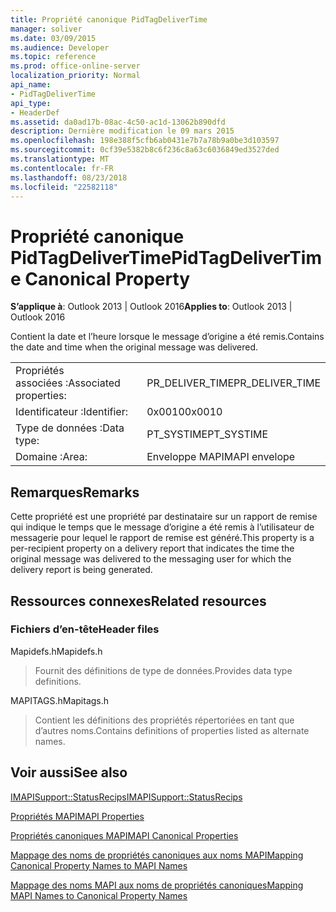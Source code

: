 ```yaml
---
title: Propriété canonique PidTagDeliverTime
manager: soliver
ms.date: 03/09/2015
ms.audience: Developer
ms.topic: reference
ms.prod: office-online-server
localization_priority: Normal
api_name:
- PidTagDeliverTime
api_type:
- HeaderDef
ms.assetid: da0ad17b-08ac-4c50-ac1d-13062b890dfd
description: Dernière modification le 09 mars 2015
ms.openlocfilehash: 198e388f5cfb6ab0431e7b7a78b9a0be3d103597
ms.sourcegitcommit: 0cf39e5382b8c6f236c8a63c6036849ed3527ded
ms.translationtype: MT
ms.contentlocale: fr-FR
ms.lasthandoff: 08/23/2018
ms.locfileid: "22582118"
---
```

# <a name="pidtagdelivertime-canonical-property"></a><span data-ttu-id="3f807-103">Propriété canonique PidTagDeliverTime</span><span class="sxs-lookup"><span data-stu-id="3f807-103">PidTagDeliverTime Canonical Property</span></span>

  
  
<span data-ttu-id="3f807-104">**S’applique à**: Outlook 2013 | Outlook 2016</span><span class="sxs-lookup"><span data-stu-id="3f807-104">**Applies to**: Outlook 2013 | Outlook 2016</span></span> 
  
<span data-ttu-id="3f807-105">Contient la date et l’heure lorsque le message d’origine a été remis.</span><span class="sxs-lookup"><span data-stu-id="3f807-105">Contains the date and time when the original message was delivered.</span></span> 
  
|||
|:-----|:-----|
|<span data-ttu-id="3f807-106">Propriétés associées :</span><span class="sxs-lookup"><span data-stu-id="3f807-106">Associated properties:</span></span>  <br/> |<span data-ttu-id="3f807-107">PR_DELIVER_TIME</span><span class="sxs-lookup"><span data-stu-id="3f807-107">PR_DELIVER_TIME</span></span>  <br/> |
|<span data-ttu-id="3f807-108">Identificateur :</span><span class="sxs-lookup"><span data-stu-id="3f807-108">Identifier:</span></span>  <br/> |<span data-ttu-id="3f807-109">0x0010</span><span class="sxs-lookup"><span data-stu-id="3f807-109">0x0010</span></span>  <br/> |
|<span data-ttu-id="3f807-110">Type de données :</span><span class="sxs-lookup"><span data-stu-id="3f807-110">Data type:</span></span>  <br/> |<span data-ttu-id="3f807-111">PT_SYSTIME</span><span class="sxs-lookup"><span data-stu-id="3f807-111">PT_SYSTIME</span></span>  <br/> |
|<span data-ttu-id="3f807-112">Domaine :</span><span class="sxs-lookup"><span data-stu-id="3f807-112">Area:</span></span>  <br/> |<span data-ttu-id="3f807-113">Enveloppe MAPI</span><span class="sxs-lookup"><span data-stu-id="3f807-113">MAPI envelope</span></span>  <br/> |
   
## <a name="remarks"></a><span data-ttu-id="3f807-114">Remarques</span><span class="sxs-lookup"><span data-stu-id="3f807-114">Remarks</span></span>

<span data-ttu-id="3f807-115">Cette propriété est une propriété par destinataire sur un rapport de remise qui indique le temps que le message d’origine a été remis à l’utilisateur de messagerie pour lequel le rapport de remise est généré.</span><span class="sxs-lookup"><span data-stu-id="3f807-115">This property is a per-recipient property on a delivery report that indicates the time the original message was delivered to the messaging user for which the delivery report is being generated.</span></span>
  
## <a name="related-resources"></a><span data-ttu-id="3f807-116">Ressources connexes</span><span class="sxs-lookup"><span data-stu-id="3f807-116">Related resources</span></span>

### <a name="header-files"></a><span data-ttu-id="3f807-117">Fichiers d’en-tête</span><span class="sxs-lookup"><span data-stu-id="3f807-117">Header files</span></span>

<span data-ttu-id="3f807-118">Mapidefs.h</span><span class="sxs-lookup"><span data-stu-id="3f807-118">Mapidefs.h</span></span>
  
> <span data-ttu-id="3f807-119">Fournit des définitions de type de données.</span><span class="sxs-lookup"><span data-stu-id="3f807-119">Provides data type definitions.</span></span>
    
<span data-ttu-id="3f807-120">MAPITAGS.h</span><span class="sxs-lookup"><span data-stu-id="3f807-120">Mapitags.h</span></span>
  
> <span data-ttu-id="3f807-121">Contient les définitions des propriétés répertoriées en tant que d’autres noms.</span><span class="sxs-lookup"><span data-stu-id="3f807-121">Contains definitions of properties listed as alternate names.</span></span>
    
## <a name="see-also"></a><span data-ttu-id="3f807-122">Voir aussi</span><span class="sxs-lookup"><span data-stu-id="3f807-122">See also</span></span>



[<span data-ttu-id="3f807-123">IMAPISupport::StatusRecips</span><span class="sxs-lookup"><span data-stu-id="3f807-123">IMAPISupport::StatusRecips</span></span>](imapisupport-statusrecips.md)


[<span data-ttu-id="3f807-124">Propriétés MAPI</span><span class="sxs-lookup"><span data-stu-id="3f807-124">MAPI Properties</span></span>](mapi-properties.md)
  
[<span data-ttu-id="3f807-125">Propriétés canoniques MAPI</span><span class="sxs-lookup"><span data-stu-id="3f807-125">MAPI Canonical Properties</span></span>](mapi-canonical-properties.md)
  
[<span data-ttu-id="3f807-126">Mappage des noms de propriétés canoniques aux noms MAPI</span><span class="sxs-lookup"><span data-stu-id="3f807-126">Mapping Canonical Property Names to MAPI Names</span></span>](mapping-canonical-property-names-to-mapi-names.md)
  
[<span data-ttu-id="3f807-127">Mappage des noms MAPI aux noms de propriétés canoniques</span><span class="sxs-lookup"><span data-stu-id="3f807-127">Mapping MAPI Names to Canonical Property Names</span></span>](mapping-mapi-names-to-canonical-property-names.md)

